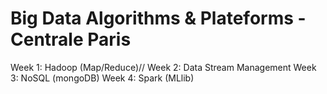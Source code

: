 # Big Data Algorithms & Plateforms - Centrale Paris

Week 1: Hadoop (Map/Reduce)//
Week 2: Data Stream Management
Week 3: NoSQL (mongoDB)
Week 4: Spark (MLlib)
